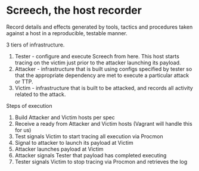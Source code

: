 # Screech, the host recorder
Record details and effects generated by tools, tactics and procedures taken against a host in a reproducible, testable manner. 

3 tiers of infrastructure.
1. Tester - configure and execute Screech from here. This host starts tracing on the victim just prior to the attacker launching its payload. 
2. Attacker - infrastructure that is built using configs specified by tester so that the appropriate dependency are met to execute a particular attack or TTP. 
3. Victim - infrastructure that is built to be attacked, and records all activity related to the attack. 

Steps of execution
1. Build Attacker and Victim hosts per spec
2. Receive a ready from Attacker and Victim hosts (Vagrant will handle this for us)
3. Test signals Victim to start tracing all execution via Procmon
4. Signal to attacker to launch its payload at Victim
5. Attacker launches payload at Victim
6. Attacker signals Tester that payload has completed executing
7. Tester signals Victim to stop tracing via Procmon and retrieves the log

